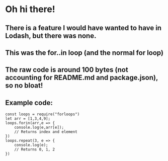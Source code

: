 # Oh hi there!

## There is a feature I would have wanted to have in Lodash, but there was none.

## This was the for..in loop (and the normal for loop)

## The raw code is around 100 bytes (not accounting for README.md and package.json), so no bloat!

## Example code:
```
const loops = require("forloops")
let arr = [1,3,4,9];
loops.forin(arr,e => {
    console.log(e,arr[e]);
    // Returns index and element
})
loops.repeat(3, e => {
    console.log(e);
    // Returns 0, 1, 2
})
```
